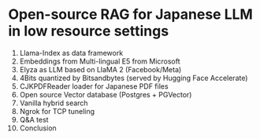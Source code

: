# Open-source RAG for Japanese LLM in low resource settings

1) Llama-Index as data framework
2) Embeddings from Multi-lingual E5 from Microsoft 
3) Elyza as LLM based on LlaMA 2 (Facebook/Meta)
4) 4Bits quantized by Bitsandbytes (served by Hugging Face Accelerate)
5) CJKPDFReader loader for Japanese PDF files
6) Open source Vector database (Postgres + PGVector)
7) Vanilla hybrid search
8) Ngrok for TCP tuneling
9) Q&A test
10) Conclusion
